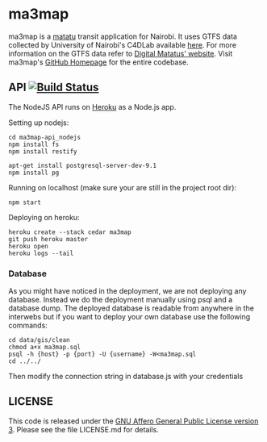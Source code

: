 # ma3map
 
ma3map is a [matatu](http://en.wikipedia.org/wiki/Matatu) transit application for Nairobi. It uses GTFS data collected by University of Nairobi's C4DLab available [here](http://www.gtfs-data-exchange.com/agency/university-of-nairobi-c4dlab/). For more information on the GTFS data refer to [Digital Matatus' website](http://www.digitalmatatus.com/). Visit ma3map's [GitHub Homepage](https://www.github.com/ma3map) for the entire codebase.

## API [![Build Status](https://travis-ci.org/ma3map/ma3map-api_nodejs.svg?branch=master)](https://travis-ci.org/ma3map/ma3map-api_nodejs)

The NodeJS API runs on [Heroku](https://www.heroku.com) as a Node.js app.

Setting up nodejs:
    
    cd ma3map-api_nodejs
    npm install fs
    npm install restify

    apt-get install postgresql-server-dev-9.1
    npm install pg


Running on localhost (make sure your are still in the project root dir):

    npm start


Deploying on heroku:

    heroku create --stack cedar ma3map
    git push heroku master
    heroku open
    heroku logs --tail


### Database
As you might have noticed in the deployment, we are not deploying any database. Instead we do the deployment manually using psql and a database dump. The deployed database is readable from anywhere in the interwebs but if you want to deploy your own database use the following commands:

    cd data/gis/clean
    chmod a+x ma3map.sql
    psql -h {host} -p {port} -U {username} -W<ma3map.sql
    cd ../../

Then modify the connection string in database.js with your credentials


## LICENSE 

This code is released under the [GNU Affero General Public License version 3](http://www.gnu.org/licenses/agpl-3.0.html). Please see the file LICENSE.md for details.
